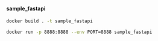 #### sample_fastapi

```bash
docker build . -t sample_fastapi

docker run -p 8888:8888 --env PORT=8888 sample_fastapi
```